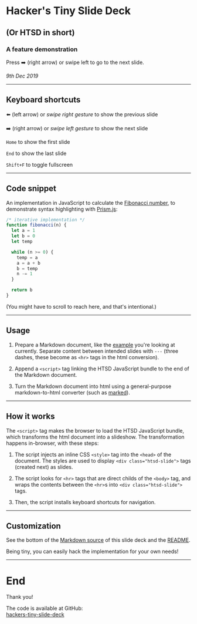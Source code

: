 # Hacker's Tiny Slide Deck

## (Or HTSD in short)

### A feature demonstration

Press ➡️ (right arrow) or swipe left to go to the next slide.

_9th Dec 2019_

---

## Keyboard shortcuts

⬅️ (left arrow) or _swipe right gesture_ to show the previous slide

➡️ (right arrow) or _swipe left gesture_ to show the next slide

`Home` to show the first slide

`End` to show the last slide

`Shift+F` to toggle fullscreen

---

## Code snippet

An implementation in JavaScript to calculate the [Fibonacci number], to
demonstrate syntax highlighting with [Prism.js]:

``` javascript
/* iterative implementation */
function fibonacci(n) {
  let a = 1
  let b = 0
  let temp

  while (n >= 0) {
    temp = a
    a = a + b
    b = temp
    n -= 1
  }

  return b
}
```

(You might have to scroll to reach here, and that's intentional.)

---

## Usage

1. Prepare a Markdown document, like the [example][example.md]
   you're looking at currently. Separate content between intended slides
   with `---` (three dashes, these become as `<hr>` tags in the html
   conversion).

2. Append a `<script>` tag linking the HTSD JavaScript bundle to the end
   of the Markdown document.

3. Turn the Markdown document into html using a general-purpose
   markdown-to-html converter (such as [marked]).

---

## How it works

The `<script>` tag makes the browser to load the HTSD JavaScript bundle,
which transforms the html document into a slideshow. The transformation
happens in-browser, with these steps:

1. The script injects an inline CSS `<style>` tag into the `<head>` of
   the document. The styles are used to display `<div
   class="htsd-slide">` tags (created next) as slides.

2. The script looks for `<hr>` tags that are direct childs of the
   `<body>` tag, and wraps the contents between the `<hr>`s into `<div
   class="htsd-slide">` tags.

3. Then, the script installs keyboard shortcuts for navigation.

---

## Customization

See the bottom of the [Markdown source][example.md] of this slide deck
and the [README].

Being tiny, you can easily hack the implementation for your own needs!

---

# End

Thank you!

The code is available at GitHub:<br>
[hackers-tiny-slide-deck]

[Fibonacci number]: https://en.wikipedia.org/wiki/Fibonacci_number
[Prism.js]: https://prismjs.com/
[README]: https://github.com/tkareine/hackers-tiny-slide-deck/blob/master/README.md
[example.md]: https://raw.githubusercontent.com/tkareine/hackers-tiny-slide-deck/master/example.md
[hackers-tiny-slide-deck]: https://github.com/tkareine/hackers-tiny-slide-deck/
[marked]: https://github.com/markedjs/marked

<style type="text/css" media="screen">
@import url(https://fonts.googleapis.com/css?family=Roboto:400,400i,700|Roboto+Mono:400,700);
:root {
  --htsd-sans-font-family: 'Roboto', sans-serif;
  --htsd-mono-font-family: 'Roboto Mono', monospace;
}
</style>
<script type="text/javascript" src="htsd.min.js"></script>
<script type="text/javascript" src="https://cdnjs.cloudflare.com/ajax/libs/prism/1.17.1/prism.min.js"></script>
